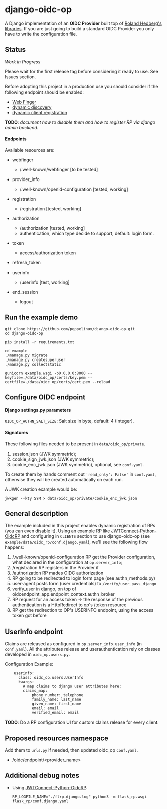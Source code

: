 # django-oidc-op
A Django implementation of an **OIDC Provider** built top of [Roland Hedberg's libraries](https://github.com/rohe/oidc-op).
If you are just going to build a standard OIDC Provider you only have to write the configuration file.

## Status
_Work in Progress_

Please wait for the first release tag before considering it ready to use.
See Issues section.

Before adopting this project in a production use you should consider if the following endpoint should be enabled:

- [Web Finger](https://openid.net/specs/openid-connect-discovery-1_0.html#IssuerDiscovery)
- [dynamic discovery](https://openid.net/specs/openid-connect-discovery-1_0.html#ProviderConfig)
- [dynamic client registration](https://openid.net/specs/openid-connect-registration-1_0.html)

**TODO**: _document how to disable them and how to register RP via django admin backend._

#### Endpoints

Available resources are:

- webfinger
  - /.well-known/webfinger [to be tested]

- provider_info
  - /.well-known/openid-configuration [tested, working]

- registration
  - /registration [tested, working]

- authorization
  - /authorization [tested, working]
  - authentication, which type decide to support, default: login form.

- token
  - access/authorization token

- refresh_token

- userinfo
  - /userinfo [test, working]

- end_session
  - logout


## Run the example demo

````
git clone https://github.com/peppelinux/django-oidc-op.git
cd django-oidc-op

pip install -r requirements.txt

cd example
./manage.py migrate
./manage.py createsuperuser
./manage.py collectstatic

gunicorn example.wsgi -b0.0.0.0:8000 --keyfile=./data/oidc_op/certs/key.pem --certfile=./data/oidc_op/certs/cert.pem --reload
````

## Configure OIDC endpoint

#### Django settings.py parameters

`OIDC_OP_AUTHN_SALT_SIZE`: Salt size in byte, default: 4 (Integer).

#### Signatures
These following files needed to be present in `data/oidc_op/private`.

1. session.json (JWK symmetric);
2. cookie_sign_jwk.json (JWK symmetric);
3. cookie_enc_jwk.json (JWK symmetric), optional, see `conf.yaml`.

To create them by hands comment out `'read_only': False'` in `conf.yaml`,
otherwise they will be created automatically on each run.

A JWK creation example would be:
````
jwkgen --kty SYM > data/oidc_op/private/cookie_enc_jwk.json
````

## General description

The example included in this project enables dynamic registration of RPs (you can even disable it).
Using an example RP like [JWTConnect-Python-OidcRP](https://github.com/openid/JWTConnect-Python-OidcRP)
and configuring in `CLIENTS` section to use django-oidc-op (see `example/data/oidc_rp/conf.django.yaml`),
we'll see the following flow happens:

1. /.well-known/openid-configuration
   RP get the Provider configuration, what declared in the configuration at `op.server_info`;
2. /registration
   RP registers in the Provider if
3. /authorization
   RP mades OIDC authorization
4. RP going to be redirected to login form page (see authn_methods.py)
5. user-agent posts form (user credentials) to `/verify/user_pass_django`
6. verify_user in django, on top of oidcendpoint_app.endpoint_context.authn_broker
7. RP request for an access token -> the response of the previous authentication is a HttpRedirect to op's /token resource
8. RP get the redirection to OP's USERINFO endpoint, using the access token got before


## UserInfo endpoint

Claims are released as configured in `op.server_info.user_info` (in `conf.yaml`).
All the attributes release and userauthentication rely on classes developed in `oidc_op.users.py`.

Configuration Example:

````
    userinfo:
      class: oidc_op.users.UserInfo
      kwargs:
        # map claims to django user attributes here:
        claims_map:
            phone_number: telephone
            family_name: last_name
            given_name: first_name
            email: email
            verified_email: email
````

**TODO**: Do a RP configuration UI for custom claims release for every client.


## Proposed resources namespace
Add them to `urls.py` if needed, then updated oidc_op `conf.yaml`.

- /oidc/endpoint/<provider_name>

## Additional debug notes

- Using [JWTConnect-Python-OidcRP](https://github.com/openid/JWTConnect-Python-OidcRP):

  `RP_LOGFILE_NAME="./flrp.django.log" python3 -m flask_rp.wsgi flask_rp/conf.django.yaml`
